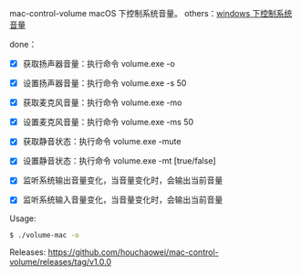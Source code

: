 
mac-control-volume
macOS 下控制系统音量。
others：[windows 下控制系统音量](https://github.com/houchaowei/win-control-volume)

done：
- [x] 获取扬声器音量：执行命令 volume.exe -o
- [x] 设置扬声器音量：执行命令 volume.exe -s 50
- [x] 获取麦克风音量：执行命令 volume.exe -mo
- [x] 设置麦克风音量：执行命令 volume.exe -ms 50
- [x] 获取静音状态：执行命令 volume.exe -mute
- [x] 设置静音状态：执行命令 volume.exe -mt [true/false]
- [x] 监听系统输出音量变化，当音量变化时，会输出当前音量
- [x] 监听系统输入音量变化，当音量变化时，会输出当前音量


Usage:
```sh
$ ./volume-mac -o
```

Releases:
https://github.com/houchaowei/mac-control-volume/releases/tag/v1.0.0